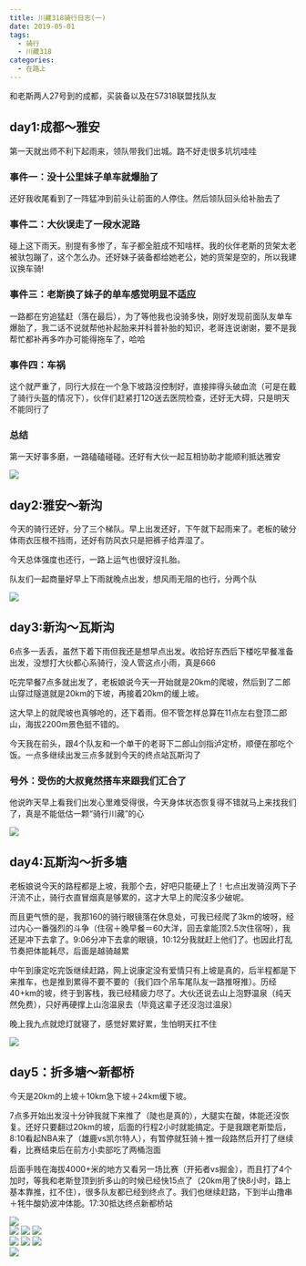 ```yaml
---
title: 川藏318骑行日志(一)
date: 2019-05-01
tags:
  - 骑行
  - 川藏318
categories:
  - 在路上
---
```


和老斯两人27号到的成都，买装备以及在57318联盟找队友

## day1:成都～雅安

第一天就出师不利下起雨来，领队带我们出城。路不好走很多坑坑哇哇

### 事件一：没十公里妹子单车就爆胎了
还好我收尾看到了一阵猛冲到前头让前面的人停住。然后领队回头给补胎去了

### 事件二：大伙误走了一段水泥路
碰上这下雨天。别提有多惨了，车子都全脏成不知啥样。我的伙伴老斯的货架太老被驮包蹦了，这个怎么办。还好妹子装备都给她老公，她的货架是空的，所以我建议换车骑!

### 事件三：老斯换了妹子的单车感觉明显不适应
一路都在穷追猛赶（落在最后），为了等他我也没骑多快，刚好发现前面队友单车爆胎了，我二话不说就帮他补起胎来并科普补胎的知识，老哥连说谢谢，要不是我帮忙都补再多咋办可能得拖车了，哈哈

### 事件四：车祸
这个就严重了，同行大叔在一个急下坡路沒控制好，直接摔得头破血流（可是在戴了骑行头盔的情况下），伙伴们赶紧打120送去医院检查，还好无大碍，只是明天不能同行了

### 总结
第一天好事多磨，一路磕磕碰碰。还好有大伙一起互相协助才能顺利抵达雅安

![](http://fublog.oss-cn-shenzhen.aliyuncs.com/20190504-1a5caedc31334c07a4bb0d625c9f255f.png)  

## day2:雅安～新沟

今天的骑行还好，分了三个梯队。早上出发还好，下午就下起雨来了。老板的破分体雨衣压根不挡雨，还好有防风衣只是把裤子给弄湿了。

今天总体强度也还行，一路上运气也很好沒扎胎。

队友们一起商量好早上下雨就晚点出发，想风雨无阻的也行，分两个队

![](http://fublog.oss-cn-shenzhen.aliyuncs.com/20190504-1475600dc3a744f89fd2ff95c7c070d0.png)  

## day3:新沟～瓦斯沟

6点多一丢丢，虽然下着下雨但我还是想早点出发。收拾好东西后下楼吃早餐准备出发，没想打大伙都心系骑行，没人管这点小雨，真是666

吃完早餐7点多就出发了，老板娘说今天一开始就是20km的爬坡，然后到了二郎山穿过隧道就是20km的下坡，再接着20km的缓上坡。

这大早上的就爬坡也真够呛的，还下着雨。但不管怎样总算在11点左右登顶二郎山，海拔2200m景色挺不错的。

今天我在前头，跟4个队友和一个单干的老哥下二郎山剑指泸定桥，顺便在那吃个饭。一点多继续出发三点多就到今天的终点站瓦斯沟了

### 号外：受伤的大叔竟然搭车来跟我们汇合了
他说昨天早上看我们出发心里难受得很，今天身体状态恢复得不错就马上来找我们了，真是不能低估一颗“骑行川藏”的心

![](http://fublog.oss-cn-shenzhen.aliyuncs.com/20190504-bcfef1fdb53e41b39096ac6a7245cab6.png)  

## day4:瓦斯沟～折多塘

老板娘说今天的路程都是上坡，我那个去，好吧只能硬上了！七点出发骑沒两下子汗流不止，骑行衣直冒烟真是够累的，这才大早上的爬沒多少破呢。

而且更气愤的是，我那160的骑行眼镜落在休息处，可我已经爬了3km的坡呀，经过内心一番强烈的斗争（住宿＋晚早餐＝60大洋，回去拿能顶2.5次住宿呀），我还是冲下去拿了。9:06分冲下去拿的眼镜，10:12分我就赶上他们了。也因此打乱节奏把体能耗尽，后面是越骑越累

中午到康定吃完饭继续赶路，网上说康定没有爱情只有上坡是真的，后半程都是下来推车，也是推到累得不要不要的（我们四个吊车尾队友一路推呀推）。历经40+km的坡，终于到客栈，我已经精疲力尽了。大伙还说去山上泡野温泉（纯天然免费），只好再硬撑上山泡温泉去（毕竟这辈子还沒泡过温泉）

晚上我九点就熄灯就寝了，感觉好累好累，生怕明天扛不住

![](http://fublog.oss-cn-shenzhen.aliyuncs.com/20190504-16942c66fb1540ea8db825d5801d2f0e.png)  

## day5：折多塘～新都桥

今天是20km的上坡＋10km急下坡＋24km缓下坡。

7点多开始出发沒十分钟我就下来推了（陡也是真的），大腿实在酸，体能还沒恢复。还好只要翻过20km的坡，后面的行程2小时就能搞定。于是我跟老斯垫后，8:10看起NBA来了（雄鹿vs凯尔特人），有暂停就狂骑＋推一段路然后开打了继续看，比赛结束后在前方小卖部吃了两桶泡面

后面手贱在海拔4000+米的地方又看另一场比赛（开拓者vs掘金），而且打了4个加时，等我和老斯登顶到折多山的时候已经快15点了（20km用了快8小时，路上基本靠推，扛不住），很多队友都已经到终点了。我们也继续赶路，下到半山撸串＋牦牛酸奶波冲体能。17:30抵达终点新都桥站

![](http://fublog.oss-cn-shenzhen.aliyuncs.com/20190504-b37b855e0ee841dfa07b847733d38151.png)  
![](http://fublog.oss-cn-shenzhen.aliyuncs.com/20190504-1b745ea31218410783d6f1961da423a1.jpg)
![](http://fublog.oss-cn-shenzhen.aliyuncs.com/20190504-2f4569034219493591cdf78250ea3191.jpg)
![](http://fublog.oss-cn-shenzhen.aliyuncs.com/20190504-de52d53ac4084800817557f597b34e98.jpg)  
![](http://fublog.oss-cn-shenzhen.aliyuncs.com/20190504-71e2e342bb1446f5bf28dc8d41bc69d8.jpg)
![](http://fublog.oss-cn-shenzhen.aliyuncs.com/20190504-576a27b4d1cf498996bac5751c48f0d4.jpg)
![](http://fublog.oss-cn-shenzhen.aliyuncs.com/20190504-29aa53c17f914a1eb75bf4b3a834ec74.jpg)  
![](http://fublog.oss-cn-shenzhen.aliyuncs.com/20190504-36d867b9c39d4b51b922e4052ca42ba1.png)